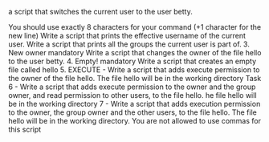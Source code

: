 a script that switches the current user to the user betty.

You should use exactly 8 characters for your command (+1 character for the new line)
Write a script that prints the effective username of the current user.
Write a script that prints all the groups the current user is part of.
3. New owner
mandatory
 Write a script that changes the owner of the file hello to the user betty.
4. Empty!
mandatory  Write a script that creates an empty file called hello
5. EXECUTE - Write a script that adds execute permission to the owner of the file hello.  The file hello will be in the working directory
Task 6 - Write a script that adds execute permission to the owner and the group owner, and read permission to other users, to the file hello. he file hello will be in the working directory
7 - Write a script that adds execution permission to the owner, the group owner and the other users, to the file hello. The file hello will be in the working directory. You are not allowed to use commas for this script
